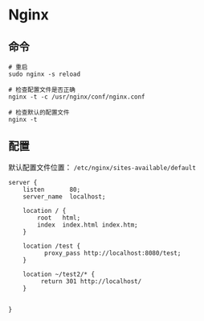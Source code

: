 # Nginx
<!-- toc -->

## 命令
```
# 重启
sudo nginx -s reload

# 检查配置文件是否正确
nginx -t -c /usr/nginx/conf/nginx.conf  

# 检查默认的配置文件
nginx -t
```

## 配置
默认配置文件位置： `/etc/nginx/sites-available/default`

```
server {
    listen       80;
    server_name  localhost;

    location / {
        root   html;
        index  index.html index.htm;
    }

    location /test {
          proxy_pass http://localhost:8080/test;
    }

    location ~/test2/* {
         return 301 http://localhost/
    }


}
```
